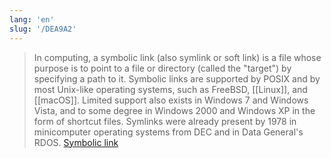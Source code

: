 ```yaml
---
lang: 'en'
slug: '/DEA9A2'
---
```


> In computing, a symbolic link (also symlink or soft link) is a file whose purpose is to point to a file or directory (called the "target") by specifying a path to it. Symbolic links are supported by POSIX and by most Unix-like operating systems, such as FreeBSD, [[Linux]], and [[macOS]]. Limited support also exists in Windows 7 and Windows Vista, and to some degree in Windows 2000 and Windows XP in the form of shortcut files. Symlinks were already present by 1978 in minicomputer operating systems from DEC and in Data General's RDOS. [Symbolic link](https://en.wikipedia.org/wiki/Symbolic_link)
